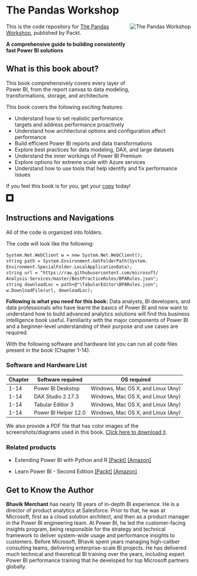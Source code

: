 # The Pandas Workshop

<a href="https://www.packtpub.com/product/the-pandas-workshop/9781800208933?utm_source=github&utm_medium=repository&utm_campaign=9781800208933"><img src="[https://static.packt-cdn.com/products/9781803232416/cover/smaller](https://static.packt-cdn.com/products/9781800208933/cover/smaller)" alt="The Pandas Workshop" height="256px" align="right"></a>

This is the code repository for [The Pandas Workshop](https://www.packtpub.com/product/the-pandas-workshop/9781800208933?utm_source=github&utm_medium=repository&utm_campaign=9781800208933), published by Packt.

**A comprehensive guide to building consistently fast Power BI solutions**

## What is this book about?
This book comprehensively covers every layer of Power BI, from the report canvas to data modeling, transformations, storage, and architecture.

This book covers the following exciting features: 
* Understand how to set realistic performance targets and address performance proactively
* Understand how architectural options and configuration affect performance
* Build efficient Power BI reports and data transformations
* Explore best practices for data modeling, DAX, and large datasets
* Understand the inner workings of Power BI Premium
* Explore options for extreme scale with Azure services
* Understand how to use tools that help identify and fix performance issues

If you feel this book is for you, get your [copy](https://www.amazon.com/dp/B09NC5XJ6D) today!

<a href="https://www.packtpub.com/?utm_source=github&utm_medium=banner&utm_campaign=GitHubBanner"><img src="https://raw.githubusercontent.com/PacktPublishing/GitHub/master/GitHub.png" 
alt="https://www.packtpub.com/" border="5" /></a>


## Instructions and Navigations
All of the code is organized into folders.

The code will look like the following:
```
System.Net.WebClient w = new System.Net.WebClient();
string path = System.Environment.GetFolderPath(System.
Environment.SpecialFolder.LocalApplicationData);
string url = "https://raw.githubusercontent.com/microsoft/
Analysis-Services/master/BestPracticeRules/BPARules.json";
string downloadLoc = path+@"\TabularEditor\BPARules.json";
w.DownloadFile(url, downloadLoc);
```

**Following is what you need for this book:**
Data analysts, BI developers, and data professionals who have learnt the basics of Power BI and now want to understand how to build advanced analytics solutions will find this business intelligence book useful. 
Familiarity with the major components of Power BI and a beginner-level understanding of their purpose and use cases are required.

With the following software and hardware list you can run all code files present in the book (Chapter 1-14).

### Software and Hardware List


| Chapter  | Software required                    | OS required                        |
| -------- | ------------------------------------ | -----------------------------------|
| 1-14	   | Power BI Deskstop                    | Windows, Mac OS X, and Linux (Any) |
| 1-14	   | DAX Studio 2.17.3                    | Windows, Mac OS X, and Linux (Any) |
| 1-14	   | Tabular Editior 3                    | Windows, Mac OS X, and Linux (Any) |
| 1-14     | Power BI Helper 12.0                 | Windows, Mac OS X, and Linux (Any) |


We also provide a PDF file that has color images of the screenshots/diagrams used in this book. [Click here to download it](https://static.packt-cdn.com/downloads/9781801076449_ColorImages.pdf).


### Related products <Other books you may enjoy>
* Extending Power BI with Python and R [[Packt]](https://www.packtpub.com/product/extending-power-bi-with-python-and-r/9781801078207?utm_source=github&utm_medium=repository&utm_campaign=9781801078207) [[Amazon]](https://www.amazon.com/dp/B09CQ5G53Y)

* Learn Power BI - Second Edition [[Packt]](https://www.packtpub.com/product/learn-power-bi-second-edition/9781801811958?utm_source=github&utm_medium=repository&utm_campaign=9781801811958) [[Amazon]](https://www.amazon.com/dp/B09K4479P2)

## Get to Know the Author
**Bhavik Merchant**
has nearly 18 years of in-depth BI experience. He is a director of
product analytics at Salesforce. Prior to that, he was at Microsoft, first as a cloud solution
architect, and then as a product manager in the Power BI engineering team. At Power
BI, he led the customer-facing insights program, being responsible for the strategy and
technical framework to deliver system-wide usage and performance insights to customers.
Before Microsoft, Bhavik spent years managing high-caliber consulting teams, delivering
enterprise-scale BI projects. He has delivered much technical and theoretical BI training
over the years, including expert Power BI performance training that he developed for top
Microsoft partners globally.

